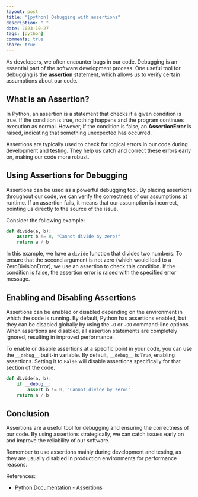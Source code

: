 ```yaml
---
layout: post
title: "[python] Debugging with assertions"
description: " "
date: 2023-10-27
tags: [python]
comments: true
share: true
---
```


As developers, we often encounter bugs in our code. Debugging is an essential part of the software development process. One useful tool for debugging is the **assertion** statement, which allows us to verify certain assumptions about our code.

## What is an Assertion?

In Python, an assertion is a statement that checks if a given condition is true. If the condition is true, nothing happens and the program continues execution as normal. However, if the condition is false, an **AssertionError** is raised, indicating that something unexpected has occurred.

Assertions are typically used to check for logical errors in our code during development and testing. They help us catch and correct these errors early on, making our code more robust.

## Using Assertions for Debugging

Assertions can be used as a powerful debugging tool. By placing assertions throughout our code, we can verify the correctness of our assumptions at runtime. If an assertion fails, it means that our assumption is incorrect, pointing us directly to the source of the issue.

Consider the following example:

```python
def divide(a, b):
    assert b != 0, "Cannot divide by zero!"
    return a / b
```

In this example, we have a `divide` function that divides two numbers. To ensure that the second argument is not zero (which would lead to a ZeroDivisionError), we use an assertion to check this condition. If the condition is false, the assertion error is raised with the specified error message.

## Enabling and Disabling Assertions

Assertions can be enabled or disabled depending on the environment in which the code is running. By default, Python has assertions enabled, but they can be disabled globally by using the `-O` or `-OO` command-line options. When assertions are disabled, all assertion statements are completely ignored, resulting in improved performance.

To enable or disable assertions at a specific point in your code, you can use the `__debug__` built-in variable. By default, `__debug__` is `True`, enabling assertions. Setting it to `False` will disable assertions specifically for that section of the code.

```python
def divide(a, b):
    if __debug__:
        assert b != 0, "Cannot divide by zero!"
    return a / b
```

## Conclusion

Assertions are a useful tool for debugging and ensuring the correctness of our code. By using assertions strategically, we can catch issues early on and improve the reliability of our software.

Remember to use assertions mainly during development and testing, as they are usually disabled in production environments for performance reasons.

References:
- [Python Documentation - Assertions](https://docs.python.org/3/reference/simple_stmts.html#the-assert-statement)